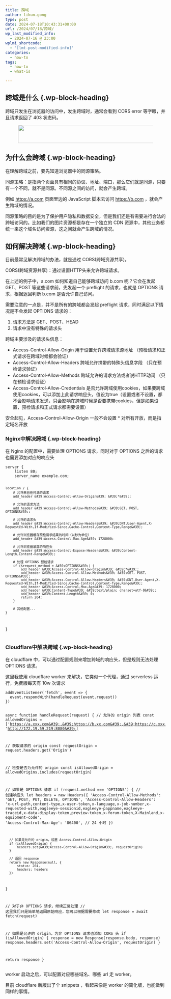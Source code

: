 ```yaml
---
title: 跨域
author: likun.gong
type: post
date: 2024-07-18T10:43:31+00:00
url: /2024/07/18/跨域/
wp_last_modified_info:
  - 2024-07-16 @ 23:00
wplmi_shortcode:
  - '[lmt-post-modified-info]'
categories:
  - how-to
tags:
  - how-to
  - what-is

---
```

## 跨域是什么 {.wp-block-heading}

跨域只发生在浏览器的访问中，发生跨域时，通常会看到 CORS error 等字眼，并且请求返回了 403 状态码。<figure class="wp-block-image size-large">

<img loading="lazy" decoding="async" width="1024" height="57" src="https://glog.likungong.com/wp-content/uploads/2024/07/image-2-1024x57.png" alt="" class="wp-image-179" srcset="https://glog.likungong.com/wp-content/uploads/2024/07/image-2-1024x57.png 1024w, https://glog.likungong.com/wp-content/uploads/2024/07/image-2-300x17.png 300w, https://glog.likungong.com/wp-content/uploads/2024/07/image-2-768x43.png 768w, https://glog.likungong.com/wp-content/uploads/2024/07/image-2.png 1080w" sizes="auto, (max-width: 1024px) 100vw, 1024px" /> </figure> 

## 为什么会跨域 {.wp-block-heading}

在理解跨域之前，要先知道浏览器中的同源策略。

同源策略：是指两个页面具有相同的协议、地址、端口，那么它们就是同源，只要有一个不同，就不是同源。不同源之间的访问，就会产生跨域。

例如 https://a.com 页面里边的 JavaScript 脚本去访问 https://b.com ，就会产生跨域的情况。

同源策略的目的是为了保护用户隐私和数据安全，但是我们还是有需要进行合法的跨域访问的。比如我们的图片资源都是存在一个独立的 CDN 资源中，其他业务都统一来这个域名访问资源，这之间就会产生跨域的情况。

## 如何解决跨域 {.wp-block-heading}

目前最常见解决跨域的办法，就是通过 CORS(跨域资源共享)。

CORS(跨域资源共享)：通过设置HTTP头来允许跨域请求。 

在上述的例子中，a.com 如何知道自己能够跨域访问 b.com 呢？它会在发起 GET、POST 等这些请求前，先发起一个 preflight 的请求，也就是 OPTIONS 请求，根据返回判断 b.com 是否允许自己访问。

需要注意的一点是，并不是所有的跨域都会发起 preflight 请求，同时满足以下情况是不会发起 OPTIONS 请求的：

<ol class="wp-block-list">
  <li>
    请求方法是 GET、POST、HEAD
  </li>
  <li>
    请求中没有特殊的请求头
  </li>
</ol>

跨域主要涉及的请求头信息：

<ul class="wp-block-list">
  <li>
    Access-Control-Allow-Origin&nbsp;用于设置允许跨域请求源地址 （预检请求和正式请求在跨域时候都会验证）
  </li>
  <li>
    Access-Control-Allow-Headers&nbsp;跨域允许携带的特殊头信息字段 （只在预检请求验证）
  </li>
  <li>
    Access-Control-Allow-Methods&nbsp;跨域允许的请求方法或者说HTTP动词 （只在预检请求验证）
  </li>
  <li>
    Access-Control-Allow-Credentials&nbsp;是否允许跨域使用cookies，如果要跨域使用cookies，可以添加上此请求响应头，值设为true（设置或者不设置，都不会影响请求发送，只会影响在跨域时候是否要携带cookies，但是如果设置，预检请求和正式请求都需要设置）
  </li>
</ul>

安全起见，Access-Control-Allow-Origin 一般不会设置 * 对所有开放，而是指定域名开放

### Nginx中解决跨域 {.wp-block-heading}

在 Nginx 的配置中，需要处理 OPTIONS 请求，同时对于 OPTIONS 之后的请求也需要添加对应的响应头

<div class="hcb_wrap">
  <pre class="prism line-numbers lang-bash" data-lang="Bash"><code>server {
    listen 80;
    server_name example.com;

    location / {
        # 允许来自任何源的请求
        add_header &#39;Access-Control-Allow-Origin&#39; &#39;*&#39;;

        # 允许的请求方法
        add_header &#39;Access-Control-Allow-Methods&#39; &#39;GET, POST, OPTIONS&#39;;

        # 允许的请求头
        add_header &#39;Access-Control-Allow-Headers&#39; &#39;DNT,User-Agent,X-Requested-With,If-Modified-Since,Cache-Control,Content-Type,Range&#39;;

        # 允许浏览器缓存预检请求结果的时间（以秒为单位）
        add_header &#39;Access-Control-Max-Age&#39; 1728000;

        # 允许浏览器暴露的响应头
        add_header &#39;Access-Control-Expose-Headers&#39; &#39;Content-Length,Content-Range&#39;;

        # 处理 OPTIONS 预检请求
        if ($request_method = &#39;OPTIONS&#39;) {
            add_header &#39;Access-Control-Allow-Origin&#39; &#39;*&#39;;
            add_header &#39;Access-Control-Allow-Methods&#39; &#39;GET, POST, OPTIONS&#39;;
            add_header &#39;Access-Control-Allow-Headers&#39; &#39;DNT,User-Agent,X-Requested-With,If-Modified-Since,Cache-Control,Content-Type,Range&#39;;
            add_header &#39;Access-Control-Max-Age&#39; 1728000;
            add_header &#39;Content-Type&#39; &#39;text/plain; charset=utf-8&#39;;
            add_header &#39;Content-Length&#39; 0;
            return 204;
        }

        # 其他配置...
    }
}</code></pre>
</div>

### Cloudflare中解决跨域 {.wp-block-heading}

在 cloudflare 中，可以通过配置规则来增加跨域的响应头，但是规则无法处理 OPTIONS 请求。

这里我使用 cloudflare worker 来解决，它类似一个代理，通过 serverless 运行，免费版每天有 10w 次请求

<div class="hcb_wrap">
  <pre class="prism line-numbers lang-js" data-lang="JavaScript"><code>addEventListener(&#39;fetch&#39;, event =&gt; {
  event.respondWith(handleRequest(event.request))
})

async function handleRequest(request) {
  // 允许的 origin 列表
  const allowedOrigins = [&#39;https://a.xxx.com&#39;,&#39;https://b.xx.com&#39;,&#39;https://c.xxx.com&#39;, &#39;http://172.19.59.219:8080&#39;]

  // 获取请求的 origin
  const requestOrigin = request.headers.get(&#39;Origin&#39;)

  // 检查是否为允许的 origin
  const isAllowedOrigin = allowedOrigins.includes(requestOrigin)

  // 如果是 OPTIONS 请求
  if (request.method === &#39;OPTIONS&#39;) {
      // 创建响应头
      let headers = new Headers({
          &#39;Access-Control-Allow-Methods&#39;: &#39;GET, POST, PUT, DELETE, OPTIONS&#39;,
          &#39;Access-Control-Allow-Headers&#39;: &#39;x-url-path,content-type,x-user-token,x-language,x-job-number,x-requested-with,eagleeye-sessionid,eagleeye-pappname,eagleeye-traceid,x-data-display-token,preview-token,x-forum-token,X-Mainland,x-equipment-code&#39;,
          &#39;Access-Control-Max-Age&#39;: &#39;86400&#39;, // 24 小时
      })

      // 如果是允许的 origin，设置 Access-Control-Allow-Origin
      if (isAllowedOrigin) {
          headers.set(&#39;Access-Control-Allow-Origin&#39;, requestOrigin)
      }

      // 返回 response
      return new Response(null, {
          status: 204,
          headers: headers
      })
  }

  // 对于非 OPTIONS 请求，继续正常处理
  // 这里我们只是简单地返回原始响应，您可以根据需要修改
  let response = await fetch(request)

  // 如果是允许的 origin，为非 OPTIONS 请求也添加 CORS 头
  if (isAllowedOrigin) {
      response = new Response(response.body, response)
      response.headers.set(&#39;Access-Control-Allow-Origin&#39;, requestOrigin)
  }

  return response
}</code></pre>
</div>

worker 启动之后，可以配置对应哪些域名、哪些 url 走 worker。

目前 cloudflare 新版出了个 snippets ，看起来像是 worker 的简化版，也能做到同样的事情。